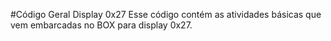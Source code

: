 #Código Geral Display 0x27
Esse código contém as atividades básicas que vem embarcadas no BOX para display 0x27.
